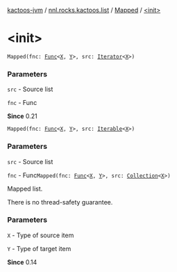 [kactoos-jvm](../../index.md) / [nnl.rocks.kactoos.list](../index.md) / [Mapped](index.md) / [&lt;init&gt;](./-init-.md)

# &lt;init&gt;

`Mapped(fnc: `[`Func`](../../nnl.rocks.kactoos/-func/index.md)`<`[`X`](index.md#X)`, `[`Y`](index.md#Y)`>, src: `[`Iterator`](https://kotlinlang.org/api/latest/jvm/stdlib/kotlin.collections/-iterator/index.html)`<`[`X`](index.md#X)`>)`

### Parameters

`src` - Source list

`fnc` - Func

**Since**
0.21

`Mapped(fnc: `[`Func`](../../nnl.rocks.kactoos/-func/index.md)`<`[`X`](index.md#X)`, `[`Y`](index.md#Y)`>, src: `[`Iterable`](https://kotlinlang.org/api/latest/jvm/stdlib/kotlin.collections/-iterable/index.html)`<`[`X`](index.md#X)`>)`

### Parameters

`src` - Source list

`fnc` - Func`Mapped(fnc: `[`Func`](../../nnl.rocks.kactoos/-func/index.md)`<`[`X`](index.md#X)`, `[`Y`](index.md#Y)`>, src: `[`Collection`](https://kotlinlang.org/api/latest/jvm/stdlib/kotlin.collections/-collection/index.html)`<`[`X`](index.md#X)`>)`

Mapped list.

There is no thread-safety guarantee.

### Parameters

`X` - Type of source item

`Y` - Type of target item

**Since**
0.14

